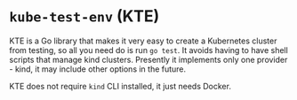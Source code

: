 # `kube-test-env` (KTE)

KTE is a Go library that makes it very easy to create a Kubernetes cluster from testing, so all you need do is run `go test`.
It avoids having to have shell scripts that manage kind clusters. Presently it implements only one provider - kind,
it may include other options in the future.

KTE does not require `kind` CLI installed, it just needs Docker.
